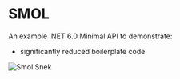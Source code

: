 ﻿# SMOL

An example .NET 6.0 Minimal API to demonstrate:
- significantly reduced boilerplate code

![Smol Snek](/img/smol.jpg)